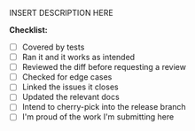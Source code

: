 INSERT DESCRIPTION HERE

**Checklist:**
- [ ] Covered by tests
- [ ] Ran it and it works as intended
- [ ] Reviewed the diff before requesting a review
- [ ] Checked for edge cases
- [ ] Linked the issues it closes
- [ ] Updated the relevant docs
- [ ] Intend to cherry-pick into the release branch
- [ ] I'm proud of the work I'm submitting here
